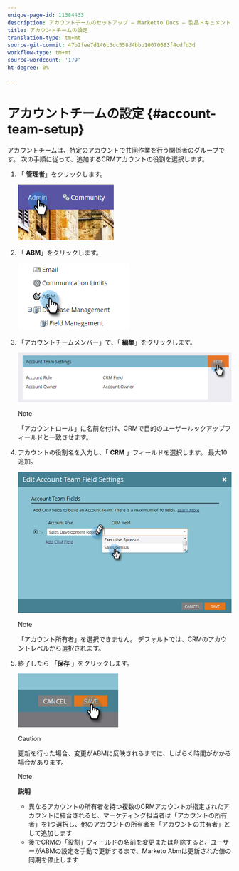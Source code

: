 ```yaml
---
unique-page-id: 11384433
description: アカウントチームのセットアップ — Marketto Docs — 製品ドキュメント
title: アカウントチームの設定
translation-type: tm+mt
source-git-commit: 47b2fee7d146c3dc558d4bbb10070683f4cdfd3d
workflow-type: tm+mt
source-wordcount: '179'
ht-degree: 0%

---
```



# アカウントチームの設定 {#account-team-setup}

アカウントチームは、特定のアカウントで共同作業を行う関係者のグループです。 次の手順に従って、追加するCRMアカウントの役割を選択します。

1. 「 **管理者**」をクリックします。

   ![](assets/one-3.png)

1. 「 **ABM**」をクリックします。

   ![](assets/two-3.png)

1. 「アカウントチームメンバー」で、「 **編集**」をクリックします。

   ![](assets/3.png)

   >[!NOTE]
   >
   >「アカウントロール」に名前を付け、CRMで目的のユーザールックアップフィールドと一致させます。

1. アカウントの役割名を入力し、「 **CRM** 」フィールドを選択します。 最大10追加。

   ![](assets/four-2.png)

   >[!NOTE]
   >
   >「アカウント所有者」を選択できません。 デフォルトでは、CRMのアカウントレベルから選択されます。

1. 終了したら **「保存** 」をクリックします。

   ![](assets/five-2.png)

   >[!CAUTION]
   >
   >更新を行った場合、変更がABMに反映されるまでに、しばらく時間がかかる場合があります。

   >[!NOTE]
   >
   >**説明**
   >
   >    
   >    
   >    * 異なるアカウントの所有者を持つ複数のCRMアカウントが指定されたアカウントに結合されると、マーケティング担当者は「アカウントの所有者」を1つ選択し、他のアカウントの所有者を「アカウントの共有者」として追加します
   >    * 後でCRMの「役割」フィールドの名前を変更または削除すると、ユーザーがABMの設定を手動で更新するまで、Marketo Abmは更新された値の同期を停止します



